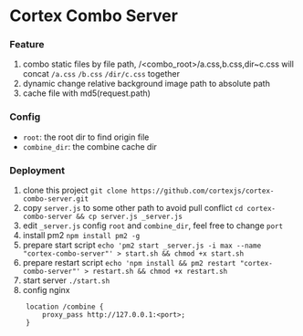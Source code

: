# Cortex Combo Server

### Feature

1. combo static files by file path, /<combo_root>/a.css,b.css,dir~c.css will concat `/a.css` `/b.css` `/dir/c.css` together
2. dynamic change relative background image path to absolute path
3. cache file with md5(request.path)

### Config
  
- `root`: the root dir to find origin file
- `combine_dir`: the combine cache dir

### Deployment

1. clone this project `git clone https://github.com/cortexjs/cortex-combo-server.git`
2. copy `server.js` to some other path to avoid pull conflict `cd cortex-combo-server && cp server.js _server.js`
3. edit `_server.js` config `root` and `combine_dir`, feel free to change `port`
4. install pm2 `npm install pm2 -g`
5. prepare start script  `echo 'pm2 start _server.js -i max --name "cortex-combo-server"' > start.sh && chmod +x start.sh`
5. prepare restart script  `echo 'npm install && pm2 restart "cortex-combo-server"' > restart.sh && chmod +x restart.sh`
6. start server `./start.sh`
7. config nginx
```
    location /combine {
        proxy_pass http://127.0.0.1:<port>;
    }